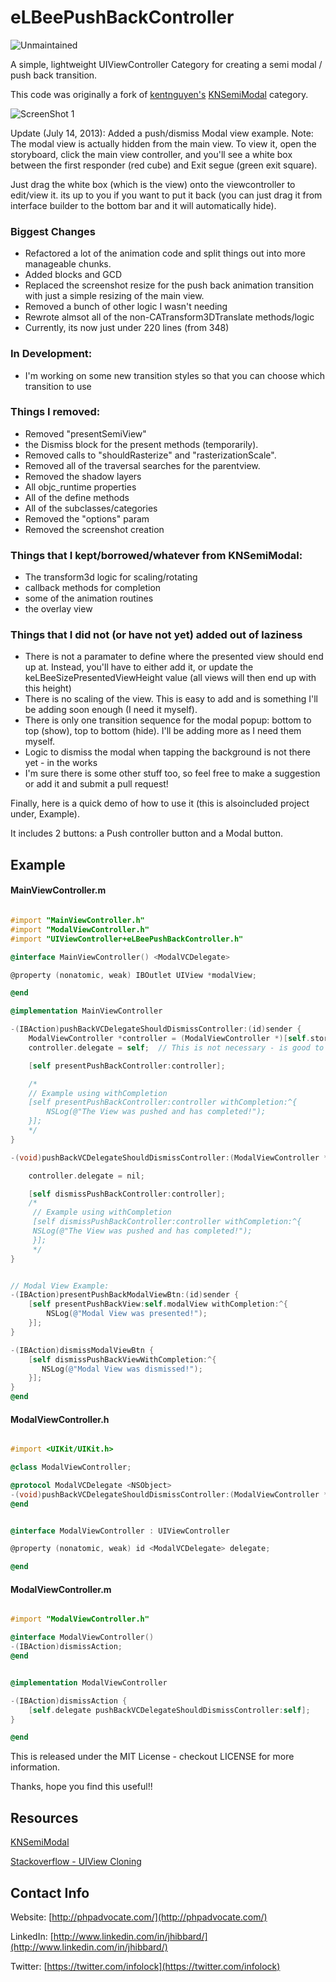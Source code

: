 eLBeePushBackController
=======================

![Unmaintained](https://img.shields.io/badge/%E2%9A%A0-unmaintained-red.svg?style=flat)

A simple, lightweight UIViewController Category for creating a semi modal / push back transition.

This code was originally a fork of [kentnguyen's](https://github.com/kentnguyen) [KNSemiModal](https://github.com/kentnguyen/KNSemiModalViewController) category.  

![ScreenShot 1](screenshot.png)


Update (July 14, 2013): Added a push/dismiss Modal view example.
Note: The modal view is actually hidden from the main view.  To view it, open the storyboard, click the main view 
controller, and you'll see a white box between the first responder (red cube) and Exit segue (green exit square).  

Just drag the white box (which is the view) onto the viewcontroller to edit/view it.  its up to you if you want to put 
it back (you can just drag it from interface builder to the bottom bar and it will automatically hide).


### Biggest Changes

* Refactored a lot of the animation code and split things out into more manageable chunks.
* Added blocks and GCD
* Replaced the screenshot resize for the push back animation transition with just a simple resizing of the main view.
* Removed a bunch of other logic I wasn't needing
* Rewrote almsot all of the non-CATransform3DTranslate methods/logic
* Currently, its now just under 220 lines (from 348)


### In Development:
* I'm working on some new transition styles so that you can choose which transition to use

### Things I removed:
* Removed "presentSemiView"
* the Dismiss block for the present methods (temporarily).
* Removed calls to "shouldRasterize" and "rasterizationScale".
* Removed all of the traversal searches for the parentview.
* Removed the shadow layers
* All objc_runtime properties
* All of the define methods
* All of the subclasses/categories
* Removed the "options" param
* Removed the screenshot creation

### Things that I kept/borrowed/whatever from KNSemiModal:
* The transform3d logic for scaling/rotating
* callback methods for completion
* some of the animation routines
* the overlay view


### Things that I did not (or have not yet) added out of laziness
* There is not a paramater to define where the presented view should end up at.  Instead, you'll have to either add it, or update the keLBeeSizePresentedViewHeight value (all views will then end up with this height)
* There is no scaling of the view.  This is easy to add and is something I'll be adding soon enough (I need it myself).
* There is only one transition sequence for the modal popup: bottom to top (show), top to bottom (hide).  I'll be adding more as I need them myself.
* Logic to dismiss the modal when tapping the background is not there yet - in the works
* I'm sure there is some other stuff too, so feel free to make a suggestion or add it and submit a pull request!

Finally, here is a quick demo of how to use it (this is alsoincluded project under, Example).  

It includes 2 buttons: a Push controller button and a Modal button.

## Example

#### MainViewController.m
```objective-c

#import "MainViewController.h"
#import "ModalViewController.h"
#import "UIViewController+eLBeePushBackController.h"

@interface MainViewController() <ModalVCDelegate>

@property (nonatomic, weak) IBOutlet UIView *modalView;

@end

@implementation MainViewController

-(IBAction)pushBackVCDelegateShouldDismissController:(id)sender {
    ModalViewController *controller = (ModalViewController *)[self.storyboard instantiateViewControllerWithIdentifier:@"ModalViewControllerSBID"];
    controller.delegate = self;  // This is not necessary - is good to just let your main view handle presenting/dismissing

    [self presentPushBackController:controller];

    /*
    // Example using withCompletion
    [self presentPushBackController:controller withCompletion:^{
        NSLog(@"The View was pushed and has completed!");
    }];
    */
}

-(void)pushBackVCDelegateShouldDismissController:(ModalViewController *)controller {

    controller.delegate = nil;

    [self dismissPushBackController:controller];
    /*
     // Example using withCompletion
     [self dismissPushBackController:controller withCompletion:^{
     NSLog(@"The View was pushed and has completed!");
     }];
     */
}


// Modal View Example:
-(IBAction)presentPushBackModalViewBtn:(id)sender {
    [self presentPushBackView:self.modalView withCompletion:^{
        NSLog(@"Modal View was presented!");
    }];
}

-(IBAction)dismissModalViewBtn {
    [self dismissPushBackViewWithCompletion:^{
       NSLog(@"Modal View was dismissed!");
    }];
}
@end

```

#### ModalViewController.h
```objective-c

#import <UIKit/UIKit.h>

@class ModalViewController;

@protocol ModalVCDelegate <NSObject>
-(void)pushBackVCDelegateShouldDismissController:(ModalViewController *)controller;
@end


@interface ModalViewController : UIViewController

@property (nonatomic, weak) id <ModalVCDelegate> delegate;

@end


```


#### ModalViewController.m
```objective-c

#import "ModalViewController.h"

@interface ModalViewController()
-(IBAction)dismissAction;
@end


@implementation ModalViewController

-(IBAction)dismissAction {
    [self.delegate pushBackVCDelegateShouldDismissController:self];
}

@end
```

This is released under the MIT License - checkout LICENSE for more information.

Thanks, hope you find this useful!!


## Resources
[KNSemiModal](https://github.com/kentnguyen/KNSemiModalViewController)

[Stackoverflow - UIView Cloning](http://stackoverflow.com/a/13664732)


## Contact Info

Website: [http://phpadvocate.com/](http://phpadvocate.com/)

LinkedIn: [http://www.linkedin.com/in/jhibbard/](http://www.linkedin.com/in/jhibbard/)

Twitter: [https://twitter.com/infolock](https://twitter.com/infolock)
